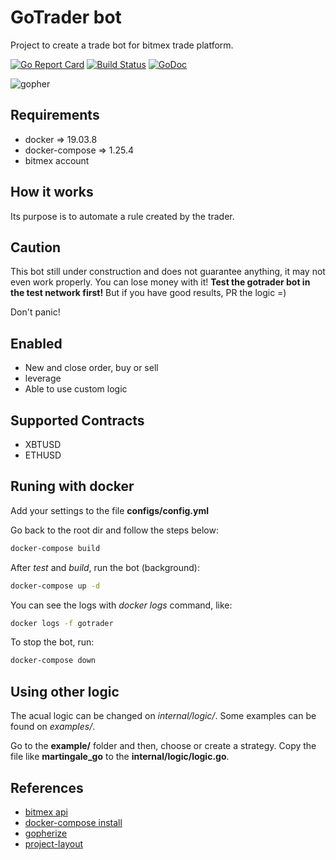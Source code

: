 # GoTrader bot

Project to create a trade bot for bitmex trade platform.

[![Go Report Card](https://goreportcard.com/badge/github.com/thiago-scherrer/gotrader)](https://goreportcard.com/report/github.com/thiago-scherrer/gotrader) [![Build Status](https://travis-ci.org/thiago-scherrer/gotrader.svg?branch=master)](https://travis-ci.org/thiago-scherrer/gotrader)
[![GoDoc](https://godoc.org/github.com/thiago-scherrer/gotrader?status.svg)](https://godoc.org/github.com/thiago-scherrer/gotrader)

![gopher](assets/gopher.png)

## Requirements

- docker => 19.03.8
- docker-compose => 1.25.4
- bitmex account

## How it works

Its purpose is to automate a rule created by the trader.

## Caution

This bot still under construction and does not guarantee anything, it may not even work properly. You can lose money with it! **Test the gotrader bot in the test network first!**
But if you have good results, PR the logic =)

Don't panic!

## Enabled

- New and close order, buy or sell
- leverage
- Able to use custom logic

## Supported Contracts

- XBTUSD
- ETHUSD

## Runing with docker

Add your settings to the file **configs/config.yml**

Go back to the root dir and follow the steps below:

```sh
docker-compose build
```

After *test* and *build*, run the bot (background):

```sh
docker-compose up -d
```

You can see the logs with *docker logs* command, like:

```sh
docker logs -f gotrader
```

To stop the bot, run:

```sh
docker-compose down
```

## Using other logic

The acual logic can be changed on *internal/logic/*. Some examples can be found on *examples/*.

Go to the **example/** folder and then, choose or create a strategy. Copy the file like **martingale_go** to the **internal/logic/logic.go**.

## References

- [bitmex api](https://www.bitmex.com/api/explorer/)
- [docker-compose install](https://docs.docker.com/compose/install/)
- [gopherize](https://gopherize.me)
- [project-layout](https://github.com/golang-standards/project-layout)
